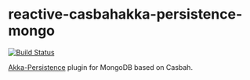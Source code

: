 # reactive-casbahakka-persistence-mongo

[![Build Status](https://travis-ci.org/reactant/reactant-casbah.png)](https://travis-ci.org/reactant/reactant-casbah)

[Akka-Persistence](http://doc.akka.io/docs/akka/snapshot/scala/persistence.html) plugin for MongoDB based on Casbah.
